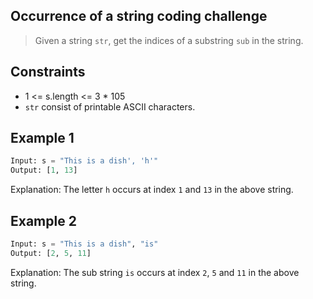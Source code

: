 ## Occurrence of a string coding challenge
> Given a string `str`, get the indices of a substring `sub` in the string.

## Constraints
- 1 <= s.length <= 3 * 105
- `str` consist of printable ASCII characters.

## Example 1
```Python
Input: s = "This is a dish', 'h'"
Output: [1, 13]
```
Explanation: The letter `h` occurs at index `1` and `13` in the above string.

## Example 2
```Python
Input: s = "This is a dish", "is"
Output: [2, 5, 11]
```
Explanation: The sub string `is` occurs at index `2`, `5` and `11` in the above string.
